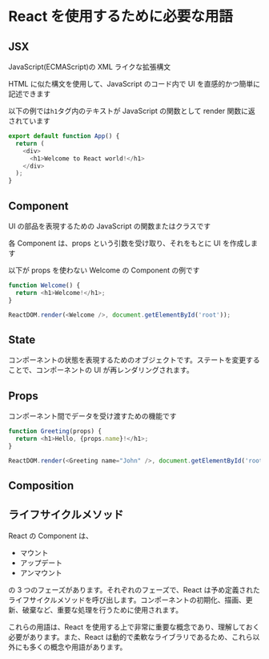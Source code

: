 # React を使用するために必要な用語

## JSX

JavaScript(ECMAScript)の XML ライクな拡張構文

HTML に似た構文を使用して、JavaScript のコード内で UI を直感的かつ簡単に記述できます

以下の例では`h1`タグ内のテキストが JavaScript の関数として render 関数に返されています

```javascript
export default function App() {
  return (
    <div>
      <h1>Welcome to React world!</h1>
    </div>
  );
}
```

## Component

UI の部品を表現するための JavaScript の関数またはクラスです

各 Component は、props という引数を受け取り、それをもとに UI を作成します

以下が props を使わない Welcome の Component の例です

```javascript
function Welcome() {
  return <h1>Welcome!</h1>;
}

ReactDOM.render(<Welcome />, document.getElementById('root'));
```

## State

コンポーネントの状態を表現するためのオブジェクトです。ステートを変更することで、コンポーネントの UI が再レンダリングされます。

## Props

コンポーネント間でデータを受け渡すための機能です

```javascript
function Greeting(props) {
  return <h1>Hello, {props.name}!</h1>;
}

ReactDOM.render(<Greeting name="John" />, document.getElementById('root'));
```

## Composition

## ライフサイクルメソッド

React の Component は、

- マウント
- アップデート
- アンマウント

の 3 つのフェーズがあります。それぞれのフェーズで、React は予め定義されたライフサイクルメソッドを呼び出します。コンポーネントの初期化、描画、更新、破棄など、重要な処理を行うために使用されます。

これらの用語は、React を使用する上で非常に重要な概念であり、理解しておく必要があります。また、React は動的で柔軟なライブラリであるため、これら以外にも多くの概念や用語があります。
